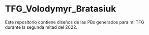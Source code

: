 # TFG_Volodymyr_Bratasiuk
Este repositorio contiene diseños de las PBs generados para mi TFG durante la segunda mitad del 2022.
